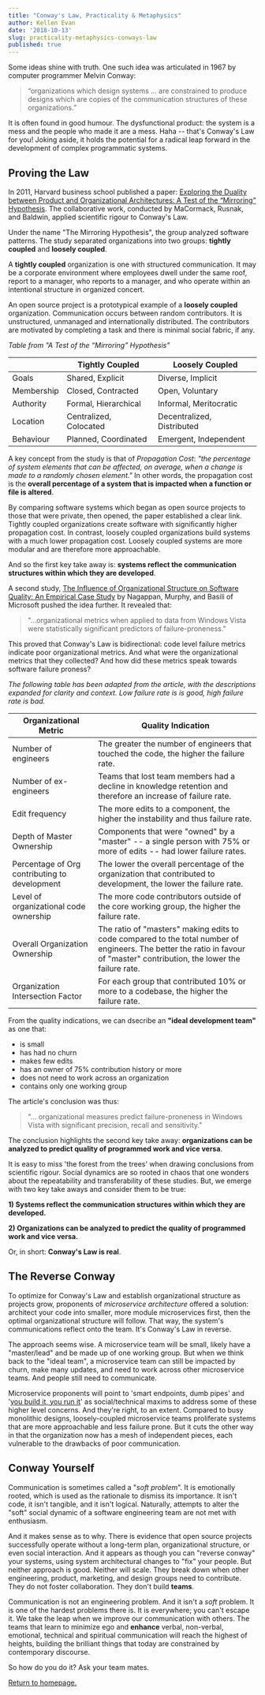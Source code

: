 ```yaml
---
title: "Conway's Law, Practicality & Metaphysics"
author: Kellen Evan
date: '2018-10-13'
slug: practicality-metaphysics-conways-law
published: true
---
```


Some ideas shine with truth. One such idea was articulated in 1967 by computer programmer Melvin Conway:

> “organizations which design systems … are constrained to produce designs which are copies of the communication structures of these organizations.”

It is often found in good humour. The dysfunctional product: the system is a mess and the people who made it are a mess. Haha -- that's Conway's Law for you! Joking aside, it holds the potential for a radical leap forward in the development of complex programmatic systems.

## Proving the Law

In 2011, Harvard business school published a paper: [Exploring the Duality between Product and Organizational Architectures: A Test of the “Mirroring” Hypothesis](https://www.hbs.edu/faculty/Publication%20Files/08-039_1861e507-1dc1-4602-85b8-90d71559d85b.pdf). The collaborative work, conducted by MaCormack, Rusnak, and Baldwin, applied scientific rigour to Conway's Law.

Under the name "The Mirroring Hypothesis", the group analyzed software patterns. The study separated organizations into two groups: **tightly coupled** and **loosely coupled**.

A **tightly coupled** organization is one with structured communication. It may be a corporate environment where employees dwell under the same roof, report to a manager, who reports to a manager, and who operate within an intentional structure in organized concert.

An open source project is a prototypical example of a **loosely coupled** organization. Communication occurs between random contributors. It is unstructured, unmanaged and internationally distributed. The contributors are motivated by completing a task and there is minimal social fabric, if any.

_Table from "A Test of the “Mirroring” Hypothesis"_

|   | Tightly Coupled   | Loosely Coupled   |
|---|---|---|
|  Goals | Shared, Explicit  | Diverse, Implicit  |
| Membership  |  Closed, Contracted | Open, Voluntary  |
| Authority  |  Formal, Hierarchical  |  Informal, Meritocratic |
|  Location | Centralized, Colocated  | Decentralized, Distributed  |
|  Behaviour | Planned, Coordinated | Emergent, Independent  |

A key concept from the study is that of _Propagation Cost_: _"the percentage of system elements that can be affected, on average, when a change is made to a randomly chosen element."_ In other words, the propagation cost is the **overall percentage of a system that is impacted when a function or file is altered**.

By comparing software systems which began as open source projects to those that were private, then opened, the paper established a clear link. Tightly coupled organizations create software with significantly higher propagation cost. In contrast, loosely coupled organizations build systems with a much lower propagation cost. Loosely coupled systems are more modular and are therefore more approachable.

And so the first key take away is: **systems reflect the communication structures within which they are developed**.

A second study, [The Influence of Organizational Structure on Software Quality: An Empirical Case Study](https://www.microsoft.com/en-us/research/wp-content/uploads/2016/02/tr-2008-11.pdf) by Nagappan, Murphy, and Basili of Microsoft pushed the idea further. It revealed that:

> "...organizational metrics when applied to data from Windows Vista were statistically significant predictors of failure-proneness."

This proved that Conway's Law is bidirectional: code level failure metrics indicate poor organizational metrics. And what were the organizational metrics that they collected? And how did these metrics speak towards software failure proness?

_The following table has been adapted from the article, with the descriptions expanded for clarity and context. Low failure rate is is good, high failure rate is bad._

| Organizational Metric | Quality Indication |
|---|---|
| Number of engineers | The greater the number of engineers that touched the code, the higher the failure rate. |
| Number of ex-engineers | Teams that lost team members had a decline in knowledge retention and therefore an increase of failure rate. |
| Edit frequency | The more edits to a component, the higher the instability and thus failure rate.  |
| Depth of Master Ownership | Components that were "owned" by a "master" -- a single person with 75% or more of edits -- had lower failure rates. |
| Percentage of Org contributing to development | The lower the overall percentage of the organization that contributed to development, the lower the failure rate. |
| Level of organizational code ownership | The more code contributors outside of the core working group, the higher the failure rate. |
| Overall Organization Ownership | The ratio of "masters" making edits to code compared to the total number of engineers. The better the ratio in favour of "master" contribution, the lower the failure rate. |
| Organization Intersection Factor | For each group that contributed 10% or more to a codebase, the higher the failure rate.  |

From the quality indications, we can dsecribe an **"ideal development team"** as one that: 

* is small
* has had no churn
* makes few edits
* has an owner of 75% contribution history or more
* does not need to work across an organization
* contains only one working group

The article's conclusion was thus:

> "... organizational measures predict failure-proneness in Windows Vista with significant precision, recall and sensitivity."

The conclusion highlights the second key take away: **organizations can be analyzed to predict quality of programmed work and vice versa**.

It is easy to miss 'the forest from the trees' when drawing conclusions from scientific rigour. Social dynamics are so rooted in chaos that one wonders about the repeatability and transferability of these studies. But, we emerge with two key take aways and consider them to be true:

**1) Systems reflect the communication structures within which they are developed.**

**2) Organizations can be analyzed to predict the quality of programmed work and vice versa.**

Or, in short: **Conway's Law is real**.

## The Reverse Conway

To optimize for Conway's Law and establish organizational structure as projects grow, proponents of _microservice architecture_ offered a solution: architect your code into smaller, more module microservices first, then the optimal organizational structure will follow. That way, the system's communications reflect onto the team. It's Conway's Law in reverse.

The approach seems wise. A microservice team will be small, likely have a "master/lead" and be made up of one working group. But when we think back to the "ideal team", a microservice team can still be impacted by churn, make many updates, and need to work across other microservice teams. And people still need to communicate.

Microservice proponents will point to 'smart endpoints, dumb pipes' and '[you build it, you run it](https://queue.acm.org/detail.cfm?id=1142065)' as social/technical maxims to address some of these higher level concerns. And they're right, to an extent. Compared to busy monolithic designs, loosely-coupled microservice teams proliferate systems that are more approachable and less failure prone. But it cuts the other way in that the organization now has a mesh of independent pieces, each vulnerable to the drawbacks of poor communication.

## Conway Yourself

Communication is sometimes called a "_soft problem_". It is emotionally rooted, which is used as the rationale to dismiss its importance. It isn't code, it isn't tangible, and it isn't logical. Naturally, attempts to alter the "soft" social dynamic of a software engineering team are not met with enthusiasm. 

And it makes sense as to why. There is evidence that open source projects successfully operate without a long-term plan, organizational structure, or even social interaction. And it appears as though you can "reverse conway" your systems, using system architectural changes to "fix" your people. But neither approach is good. Neither will scale. They break down when other engineering, product, marketing, and design groups need to contribute. They do not foster collaboration. They don't build **teams**. 

Communication is not an engineering problem. And it isn't a _soft_ problem. It is one of the hardest problems there is. It is everywhere; you can't escape it. We take the leap when we improve our communication with others. The teams that learn to minimize ego and **enhance** verbal, non-verbal, emotional, technical and spiritual communication will reach the highest of heights, building the brilliant things that today are constrained by contemporary discourse. 

So how do you do it? Ask your team mates.

[Return to homepage.](/)

